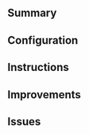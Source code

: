 Summary
------------



Configuration
--------------



Instructions
------------



Improvements
----------------



Issues
-------



